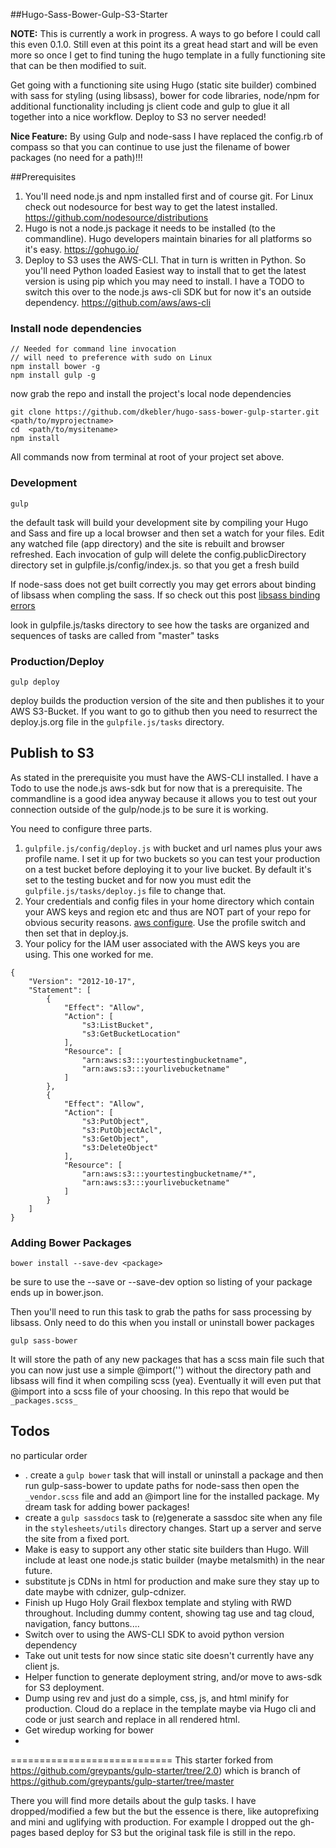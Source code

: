 ##Hugo-Sass-Bower-Gulp-S3-Starter

__NOTE:__ This is currently a work in progress.  A ways to go before I could call this even 0.1.0.  Still even at this point its a great head start and will be even more so once I get to find tuning the hugo template in a fully functioning site that can be then modified to suit.

Get going with a functioning site using Hugo (static site builder) combined with sass for styling (using libsass), bower for code libraries, node/npm for additional functionality including js client code and gulp to glue it all together into a nice workflow.  Deploy to S3 no server needed!

__Nice Feature:__ By using Gulp and node-sass I have replaced the config.rb of compass so that you can continue to use just the filename of bower packages (no need for a path)!!!
 

##Prerequisites

1. You'll need node.js and npm installed first and of course git.  For Linux check out nodesource for best way to get the latest installed.  https://github.com/nodesource/distributions
2. Hugo is not a node.js package it needs to be installed (to the commandline).  Hugo developers maintain binaries for all platforms so it's easy.  https://gohugo.io/
3. Deploy to S3 uses the AWS-CLI.  That in turn is written in Python.  So you'll need Python loaded Easiest way to install that to get the latest version is using pip which you may need to install. I have a TODO to switch this over to the node.js aws-cli SDK but for now it's an outside dependency. https://github.com/aws/aws-cli
 

### Install node dependencies
```
// Needed for command line invocation
// will need to preference with sudo on Linux
npm install bower -g
npm install gulp -g
```

now grab the repo and install the project's local node dependencies

```
git clone https://github.com/dkebler/hugo-sass-bower-gulp-starter.git  <path/to/myprojectname>
cd  <path/to/mysitename>
npm install
```

All commands now from terminal at root of your project set above.

### Development
```
gulp
```
the default task will build your development site by compiling your Hugo and Sass and fire up a local browser and then set a watch for your files.   Edit any watched file (app directory) and the site is rebuilt and browser refreshed.  Each invocation of gulp will delete the config.publicDirectory directory set in gulpfile.js/config/index.js. so that you get a fresh build

If node-sass does not get built correctly you may get errors about binding of libsass when compling the sass.  If so check out this post [libsass binding errors](http://stackoverflow.com/questions/29461831/libsass-bindings-not-found-when-using-node-sass-in-nodejs)

look in gulpfile.js/tasks directory to see how the tasks are organized and sequences of tasks are called from "master" tasks


### Production/Deploy
```
gulp deploy
```

deploy builds the production version of the site and then publishes it to your AWS S3-Bucket.  If you want to go to github then you need to resurrect the deploy.js.org file in the `gulpfile.js/tasks` directory.

## Publish to S3

As stated in the prerequisite you must have the AWS-CLI installed.  I have a Todo to use the node.js aws-sdk but for now that is a prerequisite. The commandline is a good idea anyway because it allows you to test out your connection outside of the gulp/node.js to be sure it is working.

You need to configure three parts.
1. `gulpfile.js/config/deploy.js` with bucket and url names plus your aws profile name.  I set it up for two buckets so you can test your production on a test bucket before deploying it to your live bucket.  By default it's set to the testing bucket and for now you must edit the `gulpfile.js/tasks/deploy.js` file to change that.
2. Your credentials and config files in your home directory which contain your AWS keys and region etc and thus are NOT part of your repo for obvious security reasons. [aws configure](http://docs.aws.amazon.com/cli/latest/userguide/cli-chap-getting-started.html).  Use the profile switch and then set that in deploy.js.
3. Your policy for the IAM user associated with the AWS keys you are using.  This one worked for me.
 
```
{
    "Version": "2012-10-17",
    "Statement": [
        {
            "Effect": "Allow",
            "Action": [
                "s3:ListBucket",
                "s3:GetBucketLocation"
            ],
            "Resource": [
                "arn:aws:s3:::yourtestingbucketname",
                "arn:aws:s3:::yourlivebucketname"
            ]
        },
        {
            "Effect": "Allow",
            "Action": [
                "s3:PutObject",
                "s3:PutObjectAcl",
                "s3:GetObject",
                "s3:DeleteObject"
            ],
            "Resource": [
                "arn:aws:s3:::yourtestingbucketname/*",
                "arn:aws:s3:::yourlivebucketname"
            ]
        }
    ]
}
```



### Adding Bower Packages 
```
bower install --save-dev <package>
```

be sure to use the --save or --save-dev option so listing of your package ends up in bower.json.

Then you'll need to run this task to grab the paths for sass processing by libsass.  Only need to do this when you install or uninstall bower packages

```
gulp sass-bower   
```

It will store the path of any new packages that has a scss main file such that you can now just use a simple @import('') without the directory path and libsass will find it when compiling scss (yea).   Eventually it will even put that @import into a scss file of your choosing.  In this repo that would be `_packages.scss_`

## Todos
no particular order

* . create a `gulp bower` task that will install or uninstall a package and then run gulp-sass-bower to update paths for node-sass then open the `_vendor.scss` file and add an @import line for the installed package. My dream task for adding bower packages!
* create a `gulp sassdocs` task to (re)generate a sassdoc site when any file in the `stylesheets/utils` directory changes.  Start up a server and serve the site from a fixed port.
* Make is easy to support any other static site builders than Hugo.  Will include at least one node.js static builder (maybe metalsmith) in the near future.   
* substitute js CDNs in html for production and make sure they stay up to date maybe with cdnizer, gulp-cdnizer.
* Finish up Hugo Holy Grail flexbox template and styling with RWD throughout. Including dummy content, showing tag use and tag cloud, navigation, fancy buttons....
* Switch over to using the AWS-CLI SDK to avoid python version dependency
* Take out unit tests for now since static site doesn't currently have any client js.
* Helper function to generate deployment string, and/or move to aws-sdk for S3 deployment.
*  Dump using rev and just do a simple, css, js, and html minify for production.  Cloud do a replace in the template maybe via Hugo cli and code or just search and replace in all rendered html.
*  Get wiredup working for bower
*  



 
============================
This starter forked from https://github.com/greypants/gulp-starter/tree/2.0) which is branch of https://github.com/greypants/gulp-starter/tree/master

There you will find more details about the gulp tasks.  I have dropped/modified a few but the but the essence is there, like autoprefixing and mini and uglifying with production.  For example I dropped out the gh-pages based deploy for S3 but the original task file is still in the repo.


